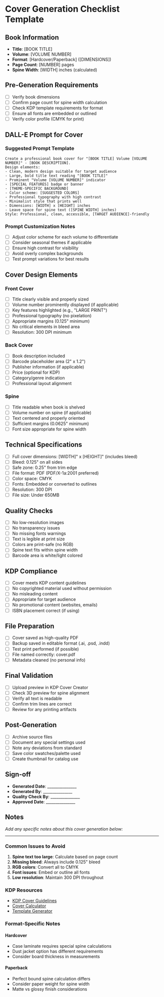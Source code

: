 # Cover Generation Checklist Template

## Book Information
- **Title**: [BOOK TITLE]
- **Volume**: [VOLUME NUMBER]
- **Format**: [Hardcover/Paperback] ([DIMENSIONS])
- **Page Count**: [NUMBER] pages
- **Spine Width**: [WIDTH] inches (calculated)

## Pre-Generation Requirements
- [ ] Verify book dimensions
- [ ] Confirm page count for spine width calculation
- [ ] Check KDP template requirements for format
- [ ] Ensure all fonts are embedded or outlined
- [ ] Verify color profile (CMYK for print)

## DALL-E Prompt for Cover

### Suggested Prompt Template
```
Create a professional book cover for "[BOOK TITLE] Volume [VOLUME NUMBER]" - [BOOK DESCRIPTION].
Design elements:
- Clean, modern design suitable for target audience
- Large, bold title text reading "[BOOK TITLE]"
- Prominent "Volume [VOLUME NUMBER]" indicator
- [SPECIAL FEATURES] badge or banner
- [THEME-SPECIFIC BACKGROUND]
- Color scheme: [SUGGESTED COLORS]
- Professional typography with high contrast
- Minimalist style that prints well
- Dimensions: [WIDTH] x [HEIGHT] inches
- Leave space for spine text ([SPINE WIDTH] inches)
Style: Professional, clean, accessible, [TARGET AUDIENCE]-friendly
```

### Prompt Customization Notes
- [ ] Adjust color scheme for each volume to differentiate
- [ ] Consider seasonal themes if applicable
- [ ] Ensure high contrast for visibility
- [ ] Avoid overly complex backgrounds
- [ ] Test prompt variations for best results

## Cover Design Elements

### Front Cover
- [ ] Title clearly visible and properly sized
- [ ] Volume number prominently displayed (if applicable)
- [ ] Key features highlighted (e.g., "LARGE PRINT")
- [ ] Professional typography (no pixelation)
- [ ] Appropriate margins (0.125" minimum)
- [ ] No critical elements in bleed area
- [ ] Resolution: 300 DPI minimum

### Back Cover
- [ ] Book description included
- [ ] Barcode placeholder area (2" x 1.2")
- [ ] Publisher information (if applicable)
- [ ] Price (optional for KDP)
- [ ] Category/genre indication
- [ ] Professional layout alignment

### Spine
- [ ] Title readable when book is shelved
- [ ] Volume number on spine (if applicable)
- [ ] Text centered and properly oriented
- [ ] Sufficient margins (0.0625" minimum)
- [ ] Font size appropriate for spine width

## Technical Specifications
- [ ] Full cover dimensions: [WIDTH]" x [HEIGHT]" (includes bleed)
- [ ] Bleed: 0.125" on all sides
- [ ] Safe zone: 0.25" from trim edge
- [ ] File format: PDF (PDF/X-1a:2001 preferred)
- [ ] Color space: CMYK
- [ ] Fonts: Embedded or converted to outlines
- [ ] Resolution: 300 DPI
- [ ] File size: Under 650MB

## Quality Checks
- [ ] No low-resolution images
- [ ] No transparency issues
- [ ] No missing fonts warnings
- [ ] Text is legible at print size
- [ ] Colors are print-safe (no RGB)
- [ ] Spine text fits within spine width
- [ ] Barcode area is white/light colored

## KDP Compliance
- [ ] Cover meets KDP content guidelines
- [ ] No copyrighted material used without permission
- [ ] No misleading content
- [ ] Appropriate for target audience
- [ ] No promotional content (websites, emails)
- [ ] ISBN placement correct (if using)

## File Preparation
- [ ] Cover saved as high-quality PDF
- [ ] Backup saved in editable format (.ai, .psd, .indd)
- [ ] Test print performed (if possible)
- [ ] File named correctly: cover.pdf
- [ ] Metadata cleaned (no personal info)

## Final Validation
- [ ] Upload preview in KDP Cover Creator
- [ ] Check 3D preview for spine alignment
- [ ] Verify all text is readable
- [ ] Confirm trim lines are correct
- [ ] Review for any printing artifacts

## Post-Generation
- [ ] Archive source files
- [ ] Document any special settings used
- [ ] Note any deviations from standard
- [ ] Save color swatches/palette used
- [ ] Create thumbnail for catalog use

## Sign-off
- **Generated Date**: _______________
- **Generated By**: _______________
- **Quality Check By**: _______________
- **Approved Date**: _______________

## Notes
_Add any specific notes about this cover generation below:_

---

### Common Issues to Avoid
1. **Spine text too large**: Calculate based on page count
2. **Missing bleed**: Always include 0.125" bleed
3. **RGB colors**: Convert all to CMYK
4. **Font issues**: Embed or outline all fonts
5. **Low resolution**: Maintain 300 DPI throughout

### KDP Resources
- [KDP Cover Guidelines](https://kdp.amazon.com/help/topic/G201953020)
- [Cover Calculator](https://kdp.amazon.com/cover-calculator)
- [Template Generator](https://kdp.amazon.com/template-generator)

### Format-Specific Notes

#### Hardcover
- Case laminate requires special spine calculations
- Dust jacket option has different requirements
- Consider board thickness in measurements

#### Paperback
- Perfect bound spine calculation differs
- Consider paper weight for spine width
- Matte vs glossy finish considerations
